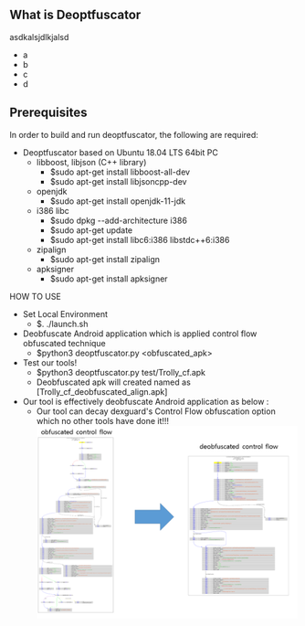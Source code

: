 ## What is Deoptfuscator

asdkalsjdlkjalsd

+ a
+ b
+ c
+ d

## Prerequisites
In order to build and run deoptfuscator, the following are required:
+ Deoptfuscator based on Ubuntu 18.04 LTS 64bit PC
  + libboost, libjson (C++ library)
    + $sudo apt-get install libboost-all-dev
    + $sudo apt-get install libjsoncpp-dev
  + openjdk
    + $sudo apt-get install openjdk-11-jdk
  + i386 libc
    + $sudo dpkg --add-architecture i386
    + $sudo apt-get update
    + $sudo apt-get install libc6:i386 libstdc++6:i386
  + zipalign
    + $sudo apt-get install zipalign
  + apksigner
    + $sudo apt-get install apksigner


HOW TO USE
+ Set Local Environment
  + $. ./launch.sh 
+ Deobfuscate Android application which is applied control flow obfuscated technique
  + $python3 deoptfuscator.py <obfuscated_apk>
+ Test our tools!
  + $python3 deoptfuscator.py test/Trolly_cf.apk
  + Deobfuscated apk will created named as [Trolly_cf_deobfuscated_align.apk]
+ Our tool is effectively deobfuscate Android application as below : 
  + Our tool can decay dexguard's Control Flow obfuscation option which no other tools have done it!!!
![obfuscation](/images/effect.png)
